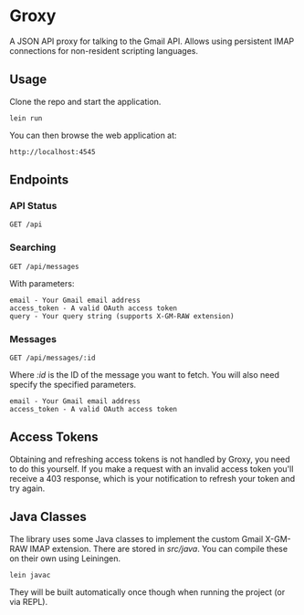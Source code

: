 
# Groxy

A JSON API proxy for talking to the Gmail API.  Allows using persistent IMAP connections
for non-resident scripting languages.

## Usage

Clone the repo and start the application.

```
lein run
```

You can then browse the web application at:

```
http://localhost:4545
```

## Endpoints

### API Status

```
GET /api
```

### Searching

```
GET /api/messages
```

With parameters:

```
email - Your Gmail email address
access_token - A valid OAuth access token
query - Your query string (supports X-GM-RAW extension)
```

### Messages

```
GET /api/messages/:id
```

Where _:id_ is the ID of the message you want to fetch.  You will also need 
specify the specified parameters.

```
email - Your Gmail email address
access_token - A valid OAuth access token
```

## Access Tokens

Obtaining and refreshing access tokens is not handled by Groxy, you need to do this yourself.
If you make a request with an invalid access token you'll receive a 403 response, which is 
your notification to refresh your token and try again.

## Java Classes

The library uses some Java classes to implement the custom Gmail X-GM-RAW IMAP extension.
There are stored in _src/java_.  You can compile these on their own using Leiningen.

```
lein javac
```

They will be built automatically once though when running the project (or via REPL).

